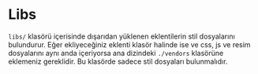 # Libs

`libs/` klasörü içerisinde dışarıdan yüklenen eklentilerin stil dosyalarını bulundurur. Eğer ekliyeceğiniz eklenti klasör halinde ise ve css, js ve resim dosyalarını aynı anda içeriyorsa ana dizindeki `./vendors` klasörüne eklemeniz gereklidir. Bu klasörde sadece stil dosyaları bulunmalıdır.
